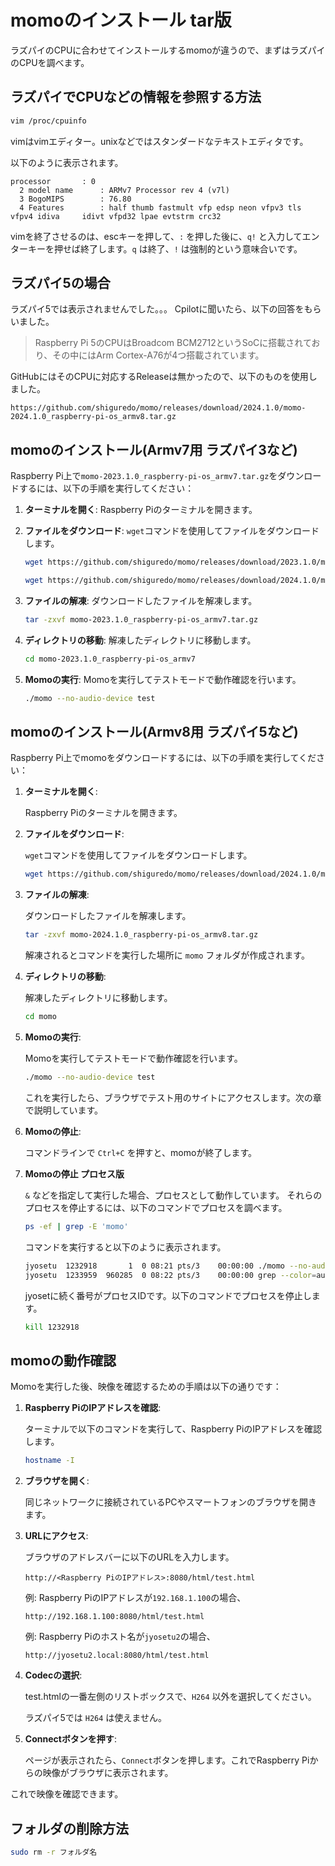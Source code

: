 # momoのインストール tar版

ラズパイのCPUに合わせてインストールするmomoが違うので、まずはラズパイのCPUを調べます。

## ラズパイでCPUなどの情報を参照する方法

```bash
vim /proc/cpuinfo 
```
vimはvimエディター。unixなどではスタンダードなテキストエディタです。

以下のように表示されます。
```
processor       : 0
  2 model name      : ARMv7 Processor rev 4 (v7l)
  3 BogoMIPS        : 76.80
  4 Features        : half thumb fastmult vfp edsp neon vfpv3 tls vfpv4 idiva     idivt vfpd32 lpae evtstrm crc32
```

vimを終了させるのは、escキーを押して、`:` を押した後に、`q!` と入力してエンターキーを押せば終了します。`q` は終了、`!` は強制的という意味合いです。

## ラズパイ5の場合

ラズパイ5では表示されませんでした。。。
Cpilotに聞いたら、以下の回答をもらいました。

> Raspberry Pi 5のCPUはBroadcom BCM2712というSoCに搭載されており、その中にはArm Cortex-A76が4つ搭載されています。

GitHubにはそのCPUに対応するReleaseは無かったので、以下のものを使用しました。

```
https://github.com/shiguredo/momo/releases/download/2024.1.0/momo-2024.1.0_raspberry-pi-os_armv8.tar.gz
```

## momoのインストール(Armv7用 ラズパイ3など)

Raspberry Pi上で`momo-2023.1.0_raspberry-pi-os_armv7.tar.gz`をダウンロードするには、以下の手順を実行してください：

1. **ターミナルを開く**:
   Raspberry Piのターミナルを開きます。

2. **ファイルをダウンロード**:
   `wget`コマンドを使用してファイルをダウンロードします。
   ```bash
   wget https://github.com/shiguredo/momo/releases/download/2023.1.0/momo-2023.1.0_raspberry-pi-os_armv7.tar.gz
   ```

   ```bash
   wget https://github.com/shiguredo/momo/releases/download/2024.1.0/momo-2024.1.0_raspberry-pi-os_armv8.tar.gz
   ```

3. **ファイルの解凍**:
   ダウンロードしたファイルを解凍します。
   ```bash
   tar -zxvf momo-2023.1.0_raspberry-pi-os_armv7.tar.gz
   ```

4. **ディレクトリの移動**:
   解凍したディレクトリに移動します。
   ```bash
   cd momo-2023.1.0_raspberry-pi-os_armv7
   ```

5. **Momoの実行**:
   Momoを実行してテストモードで動作確認を行います。
   ```bash
   ./momo --no-audio-device test
   ```

## momoのインストール(Armv8用 ラズパイ5など)

Raspberry Pi上でmomoをダウンロードするには、以下の手順を実行してください：

1. **ターミナルを開く**:

   Raspberry Piのターミナルを開きます。

2. **ファイルをダウンロード**:

   `wget`コマンドを使用してファイルをダウンロードします。
   ```bash
   wget https://github.com/shiguredo/momo/releases/download/2024.1.0/momo-2024.1.0_raspberry-pi-os_armv8.tar.gz
   ```

3. **ファイルの解凍**:

   ダウンロードしたファイルを解凍します。

   ```bash
   tar -zxvf momo-2024.1.0_raspberry-pi-os_armv8.tar.gz
   ```
   解凍されるとコマンドを実行した場所に `momo` フォルダが作成されます。 

4. **ディレクトリの移動**:

   解凍したディレクトリに移動します。

   ```bash
   cd momo
   ```

5. **Momoの実行**:

   Momoを実行してテストモードで動作確認を行います。

   ```bash
   ./momo --no-audio-device test
   ```
   これを実行したら、ブラウザでテスト用のサイトにアクセスします。次の章で説明しています。

6. **Momoの停止**:

   コマンドラインで `Ctrl+C` を押すと、momoが終了します。

7. **Momoの停止 プロセス版**

   `&` などを指定して実行した場合、プロセスとして動作しています。
   それらのプロセスを停止するには、以下のコマンドでプロセスを調べます。

   ```bash
   ps -ef | grep -E 'momo'   
   ```

   コマンドを実行すると以下のように表示されます。

   ```bash
   jyosetu  1232918       1  0 08:21 pts/3    00:00:00 ./momo --no-audio-device test
   jyosetu  1233959  960285  0 08:22 pts/3    00:00:00 grep --color=auto -E momo
   ```

   jyosetに続く番号がプロセスIDです。以下のコマンドでプロセスを停止します。

   ```bash
   kill 1232918
   ```

## momoの動作確認

Momoを実行した後、映像を確認するための手順は以下の通りです：

1. **Raspberry PiのIPアドレスを確認**:

   ターミナルで以下のコマンドを実行して、Raspberry PiのIPアドレスを確認します。
   ```bash
   hostname -I
   ```

2. **ブラウザを開く**:

   同じネットワークに接続されているPCやスマートフォンのブラウザを開きます。

3. **URLにアクセス**:

   ブラウザのアドレスバーに以下のURLを入力します。
   ```
   http://<Raspberry PiのIPアドレス>:8080/html/test.html
   ```

   例: Raspberry PiのIPアドレスが`192.168.1.100`の場合、
   ```
   http://192.168.1.100:8080/html/test.html
   ```

   例: Raspberry Piのホスト名が`jyosetu2`の場合、
   ```
   http://jyosetu2.local:8080/html/test.html
   ```

5. **Codecの選択**:

   test.htmlの一番左側のリストボックスで、`H264` 以外を選択してください。
   
   ラズパイ5では `H264` は使えません。

4. **Connectボタンを押す**:

   ページが表示されたら、`Connect`ボタンを押します。これでRaspberry Piからの映像がブラウザに表示されます。

これで映像を確認できます。

## フォルダの削除方法

```bash
sudo rm -r フォルダ名
```